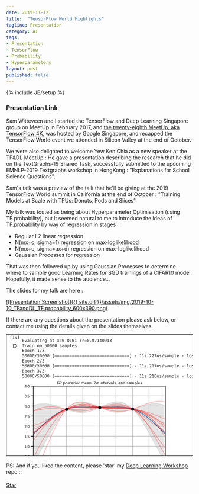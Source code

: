 ```yaml
---
date: 2019-11-12
title:  "TensorFlow World Highlights"
tagline: Presentation
category: AI
tags:
- Presentation
- TensorFlow
- Probability
- Hyperparameters
layout: post
published: false
---
```

{% include JB/setup %}



### Presentation Link

Sam Witteveen and I started the TensorFlow and Deep Learning Singapore group on MeetUp in February 2017,
and [the twenty-eighth MeetUp, aka TensorFlow 4K](),
was hosted by Google Singapore, and recapped the TensorFlow World event we attended in Silicon Valley at the end of October.  

<!--

Need to read : 
  Text to text transfer transformer from Google  (potential for Sam at next TF&DL)
    https://github.com/google-research/text-to-text-transfer-transformer
Potential topic :
  MelGAN 
    http://swpark.me/melgan/
  




!-->

We were also delighted to welcome Yew Ken Chia as a new speaker at the TF&amp;DL MeetUp : He
gave a presentation describing the research that he did on the TextGraphs-19 Shared Task, 
successfully submitted to the upcoming EMNLP-2019 Textgraphs workshop in HongKong : "Explanations for School Science Questions".

Sam's talk was a preview of the talk that he'll be giving at the 2019 TensorFlow World summit in 
California at the end of October : "Training Models at Scale with TPUs: Donuts, Pods and Slices".

My talk was touted as being about Hyperparameter Optimisation (using TF.probability), but
it seemed natural to me to introduce the ideas of TF.probability by way of regression in stages : 

*  Regular L2 linear regression
*  N(mx+c, sigma=1) regression on max-loglikelihood
*  N(mx+c, sigma=ax+d) regression on max-loglikelihood
*  Gaussian Processes for regression

That was then followed up by using Gaussian Processes to determine where to sample good Learning Rates 
for SGD trainings of a CIFAR10 model.  Hopefully, it made sense to the audience...

The slides for my talk are here :

<a href="http://redcatlabs.com/2019-10-10_TFandDL_TF.probability/" target="_blank">
![Presentation Screenshot]({{ site.url }}/assets/img/2019-10-10_TFandDL_TF.probability_600x390.png)
</a>

If there are any questions about the presentation please ask below, 
or contact me using the details given on the slides themselves.

<a href="http://redcatlabs.com/2019-10-10_TFandDL_TF.probability/#/5/1" target="_blank">
<img src="/assets/img/2019-10-10_TFandDL_TF.probability_NB2_600x390.png" alt="Presentation Content Example" style="border:1px solid #000000" />
</a>


PS:  And if you liked the content, please 'star' my <a href="https://github.com/mdda/deep-learning-workshop" target="_blank">Deep Learning Workshop</a> repo ::
<!-- From :: https://buttons.github.io/ -->
<!-- Place this tag where you want the button to render. -->
<span style="position:relative;top:5px;">
<a aria-label="Star mdda/deep-learning-workshop on GitHub" data-count-aria-label="# stargazers on GitHub" data-count-api="/repos/mdda/deep-learning-workshop#stargazers_count" data-count-href="/mdda/deep-learning-workshop/stargazers" data-icon="octicon-star" href="https://github.com/mdda/deep-learning-workshop" class="github-button">Star</a>
<!-- Place this tag right after the last button or just before your close body tag. -->
<script async defer id="github-bjs" src="https://buttons.github.io/buttons.js"></script>
</span>

